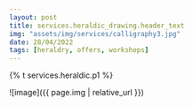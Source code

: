 ```yaml
---
layout: post
title: services.heraldic_drawing.header_text
img: "assets/img/services/calligraphy3.jpg"
date: 28/04/2022
tags: [heraldry, offers, workshops]
---
```


<p>{% t services.heraldic.p1 %}</p>


![image]({{ page.img | relative_url }})